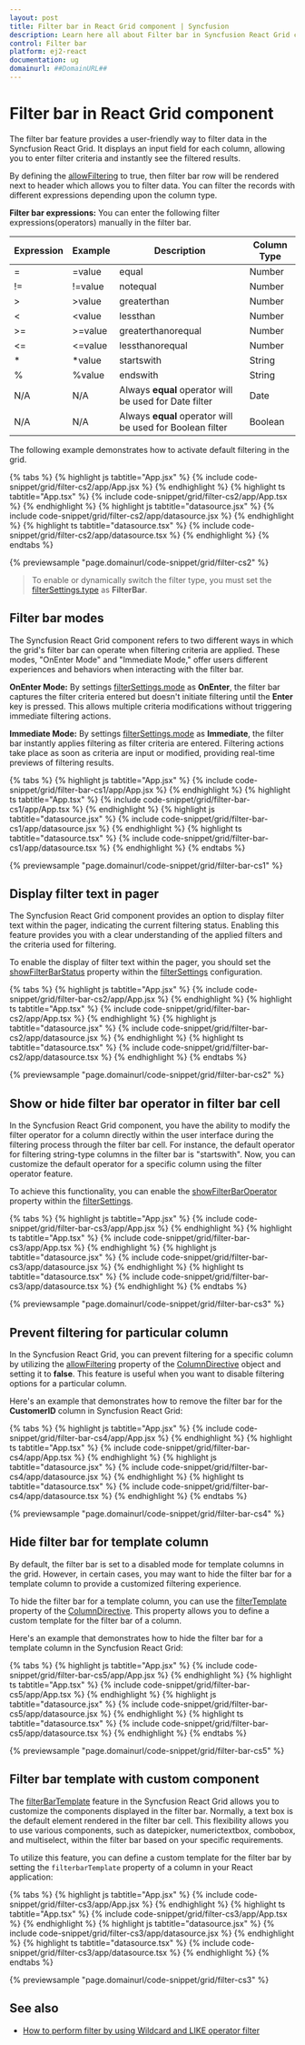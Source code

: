 ```yaml
---
layout: post
title: Filter bar in React Grid component | Syncfusion
description: Learn here all about Filter bar in Syncfusion React Grid component of Syncfusion Essential JS 2 and more.
control: Filter bar 
platform: ej2-react
documentation: ug
domainurl: ##DomainURL##
---
```


# Filter bar in React Grid component

The filter bar feature provides a user-friendly way to filter data in the Syncfusion React Grid. It displays an input field for each column, allowing you to enter filter criteria and instantly see the filtered results.

By defining the [allowFiltering](https://ej2.syncfusion.com/react/documentation/api/grid/#allowfiltering) to true, then filter bar row will be rendered next to header which allows you to filter data. You can filter the records with different expressions depending upon the column type.

**Filter bar expressions:**
You can enter the following filter expressions(operators) manually in the filter bar.

Expression |Example |Description |Column Type
-----|-----|-----|-----
= |=value |equal |Number
!= |!=value |notequal |Number
> |>value |greaterthan |Number
< |<value |lessthan |Number
>= |>=value |greaterthanorequal |Number
<=|<=value|lessthanorequal |Number
* |*value |startswith |String
% |%value |endswith |String
N/A |N/A |Always **equal** operator will be used for Date filter |Date
N/A |N/A |Always **equal** operator will be used for Boolean filter |Boolean

The following example demonstrates how to activate default filtering in the grid.

{% tabs %}
{% highlight js tabtitle="App.jsx" %}
{% include code-snippet/grid/filter-cs2/app/App.jsx %}
{% endhighlight %}
{% highlight ts tabtitle="App.tsx" %}
{% include code-snippet/grid/filter-cs2/app/App.tsx %}
{% endhighlight %}
{% highlight js tabtitle="datasource.jsx" %}
{% include code-snippet/grid/filter-cs2/app/datasource.jsx %}
{% endhighlight %}
{% highlight ts tabtitle="datasource.tsx" %}
{% include code-snippet/grid/filter-cs2/app/datasource.tsx %}
{% endhighlight %}
{% endtabs %}

 {% previewsample "page.domainurl/code-snippet/grid/filter-cs2" %}

> To enable or dynamically switch the filter type, you must set the [filterSettings.type](https://ej2.syncfusion.com/react/documentation/api/grid/filtersettings/#type) as **FilterBar**.

## Filter bar modes

The Syncfusion React Grid component refers to two different ways in which the grid's filter bar can operate when filtering criteria are applied. These modes, "OnEnter Mode" and "Immediate Mode," offer users different experiences and behaviors when interacting with the filter bar.

**OnEnter Mode:**
By settings [filterSettings.mode](https://ej2.syncfusion.com/react/documentation/api/grid/filterSettings/#mode) as **OnEnter**, the filter bar captures the filter criteria entered but doesn't initiate filtering until the **Enter** key is pressed. This allows multiple criteria modifications without triggering immediate filtering actions.

**Immediate Mode:**
By settings [filterSettings.mode](https://ej2.syncfusion.com/react/documentation/api/grid/filterSettings/#mode) as **Immediate**, the filter bar instantly applies filtering as filter criteria are entered. Filtering actions take place as soon as criteria are input or modified, providing real-time previews of filtering results.

{% tabs %}
{% highlight js tabtitle="App.jsx" %}
{% include code-snippet/grid/filter-bar-cs1/app/App.jsx %}
{% endhighlight %}
{% highlight ts tabtitle="App.tsx" %}
{% include code-snippet/grid/filter-bar-cs1/app/App.tsx %}
{% endhighlight %}
{% highlight js tabtitle="datasource.jsx" %}
{% include code-snippet/grid/filter-bar-cs1/app/datasource.jsx %}
{% endhighlight %}
{% highlight ts tabtitle="datasource.tsx" %}
{% include code-snippet/grid/filter-bar-cs1/app/datasource.tsx %}
{% endhighlight %}
{% endtabs %}

 {% previewsample "page.domainurl/code-snippet/grid/filter-bar-cs1" %}

## Display filter text in pager

The Syncfusion React Grid component provides an option to display filter text within the pager, indicating the current filtering status. Enabling this feature provides you with a clear understanding of the applied filters and the criteria used for filtering.

To enable the display of filter text within the pager, you should set the [showFilterBarStatus](https://ej2.syncfusion.com/react/documentation/api/grid/filterSettings/#showfilterbarstatus) property within the [filterSettings](https://ej2.syncfusion.com/react/documentation/api/grid/filterSettings/) configuration.

{% tabs %}
{% highlight js tabtitle="App.jsx" %}
{% include code-snippet/grid/filter-bar-cs2/app/App.jsx %}
{% endhighlight %}
{% highlight ts tabtitle="App.tsx" %}
{% include code-snippet/grid/filter-bar-cs2/app/App.tsx %}
{% endhighlight %}
{% highlight js tabtitle="datasource.jsx" %}
{% include code-snippet/grid/filter-bar-cs2/app/datasource.jsx %}
{% endhighlight %}
{% highlight ts tabtitle="datasource.tsx" %}
{% include code-snippet/grid/filter-bar-cs2/app/datasource.tsx %}
{% endhighlight %}
{% endtabs %}

 {% previewsample "page.domainurl/code-snippet/grid/filter-bar-cs2" %}

## Show or hide filter bar operator in filter bar cell

In the Syncfusion React Grid component, you have the ability to modify the filter operator for a column directly within the user interface during the filtering process through the filter bar cell. For instance, the default operator for filtering string-type columns in the filter bar is "startswith". Now, you can customize the default operator for a specific column using the filter operator feature.

To achieve this functionality, you can enable the  [showFilterBarOperator](https://ej2.syncfusion.com/react/documentation/api/grid/filterSettings/#showfilterbaroperator) property within the [filterSettings](https://ej2.syncfusion.com/react/documentation/api/grid/filterSettings/).

{% tabs %}
{% highlight js tabtitle="App.jsx" %}
{% include code-snippet/grid/filter-bar-cs3/app/App.jsx %}
{% endhighlight %}
{% highlight ts tabtitle="App.tsx" %}
{% include code-snippet/grid/filter-bar-cs3/app/App.tsx %}
{% endhighlight %}
{% highlight js tabtitle="datasource.jsx" %}
{% include code-snippet/grid/filter-bar-cs3/app/datasource.jsx %}
{% endhighlight %}
{% highlight ts tabtitle="datasource.tsx" %}
{% include code-snippet/grid/filter-bar-cs3/app/datasource.tsx %}
{% endhighlight %}
{% endtabs %}

 {% previewsample "page.domainurl/code-snippet/grid/filter-bar-cs3" %}

## Prevent filtering for particular column

In the Syncfusion React Grid, you can prevent filtering for a specific column by utilizing the [allowFiltering](https://ej2.syncfusion.com/react/documentation/api/grid/#allowfiltering) property of the [ColumnDirective](https://ej2.syncfusion.com/react/documentation/api/grid/column/) object and setting it to **false**. This feature is useful when you want to disable filtering options for a particular column.

Here's an example that demonstrates how to remove the filter bar for the **CustomerID** column in Syncfusion React Grid:

{% tabs %}
{% highlight js tabtitle="App.jsx" %}
{% include code-snippet/grid/filter-bar-cs4/app/App.jsx %}
{% endhighlight %}
{% highlight ts tabtitle="App.tsx" %}
{% include code-snippet/grid/filter-bar-cs4/app/App.tsx %}
{% endhighlight %}
{% highlight js tabtitle="datasource.jsx" %}
{% include code-snippet/grid/filter-bar-cs4/app/datasource.jsx %}
{% endhighlight %}
{% highlight ts tabtitle="datasource.tsx" %}
{% include code-snippet/grid/filter-bar-cs4/app/datasource.tsx %}
{% endhighlight %}
{% endtabs %}

 {% previewsample "page.domainurl/code-snippet/grid/filter-bar-cs4" %}

## Hide filter bar for template column

By default, the filter bar is set to a disabled mode for template columns in the grid. However, in certain cases, you may want to hide the filter bar for a template column to provide a customized filtering experience.

To hide the filter bar for a template column, you can use the [filterTemplate](https://ej2.syncfusion.com/react/documentation/api/grid/column/#filtertemplate) property of the [ColumnDirective](https://ej2.syncfusion.com/react/documentation/api/grid/column/). This property allows you to define a custom template for the filter bar of a column.

Here's an example that demonstrates how to hide the filter bar for a template column in the Syncfusion React Grid:

{% tabs %}
{% highlight js tabtitle="App.jsx" %}
{% include code-snippet/grid/filter-bar-cs5/app/App.jsx %}
{% endhighlight %}
{% highlight ts tabtitle="App.tsx" %}
{% include code-snippet/grid/filter-bar-cs5/app/App.tsx %}
{% endhighlight %}
{% highlight js tabtitle="datasource.jsx" %}
{% include code-snippet/grid/filter-bar-cs5/app/datasource.jsx %}
{% endhighlight %}
{% highlight ts tabtitle="datasource.tsx" %}
{% include code-snippet/grid/filter-bar-cs5/app/datasource.tsx %}
{% endhighlight %}
{% endtabs %}

 {% previewsample "page.domainurl/code-snippet/grid/filter-bar-cs5" %}

## Filter bar template with custom component

The [filterBarTemplate](https://ej2.syncfusion.com/react/documentation/api/grid/column/#filterbartemplate) feature in the Syncfusion React Grid allows you to customize the components displayed in the filter bar. Normally, a text box is the default element rendered in the filter bar cell. This flexibility allows you to use various components, such as datepicker, numerictextbox, combobox, and multiselect, within the filter bar based on your specific requirements.

To utilize this feature, you can define a custom template for the filter bar by setting the `filterbarTemplate` property of a column in your React application:

{% tabs %}
{% highlight js tabtitle="App.jsx" %}
{% include code-snippet/grid/filter-cs3/app/App.jsx %}
{% endhighlight %}
{% highlight ts tabtitle="App.tsx" %}
{% include code-snippet/grid/filter-cs3/app/App.tsx %}
{% endhighlight %}
{% highlight js tabtitle="datasource.jsx" %}
{% include code-snippet/grid/filter-cs3/app/datasource.jsx %}
{% endhighlight %}
{% highlight ts tabtitle="datasource.tsx" %}
{% include code-snippet/grid/filter-cs3/app/datasource.tsx %}
{% endhighlight %}
{% endtabs %}

 {% previewsample "page.domainurl/code-snippet/grid/filter-cs3" %}

## See also

* [How to perform filter by using Wildcard and LIKE operator filter](./filtering/#wildcard-and-like-operator-filter)